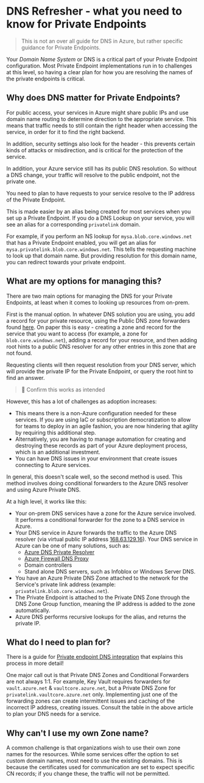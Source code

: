 # DNS Refresher -  what you need to know for Private Endpoints

> This is not an over all guide for DNS in Azure, but rather specific guidance for Private Endpoints.

Your *Domain Name System* or DNS is a critical part of your Private Endpoint configuration.  Most Private Endpoint implementations run in to challenges at this level, so having a clear plan for how you are resolving the names of the private endpoints is critical.

## Why does DNS matter for Private Endpoints?

For public access, your services in Azure might share public IPs and use domain name routing to determine direction to the appropriate service.  This means that traffic needs to still contain the right header when accessing the service, in order for it to find the right backend.

In addition, security settings also look for the header - this prevents certain kinds of attacks or misdirection, and is critical for the protection of the service.

In addition, your Azure service still has its public DNS resolution.  So without a DNS change, your traffic will resolve to the public endpoint, not the private one.

You need to plan to have requests to your service resolve to the IP address of the Private Endpoint.

This is made easier by an alias being created for most services when you set up a Private Endpoint.  If you do a DNS Lookup on your service, you will see an alias for a corresponding `privatelink` domain.

For example, if you perform an NS lookup for `mysa.blob.core.windows.net` that has a Private Endpoint enabled, you will get an alias for `mysa.privatelink.blob.core.windows.net`.  This tells the requesting machine to look up that domain name.  But providing resolution for this domain name, you can redirect towards your private endpoint.

## What are my options for managing this?

There are two main options for managing the DNS for your Private Endpoints, at least when it comes to looking up resources from on-prem.

First is the manual option.  In whatever DNS solution you are using, you add a record for your private resource, using the Public DNS zone forwarders found [here](https://learn.microsoft.com/azure/private-link/private-endpoint-dns#azure-services-dns-zone-configuration).  On paper this is easy - creating a zone and record for the service that you want to access (for example, a zone for `blob.core.windows.net`), adding a record for your resource, and then adding root hints to a public DNS resolver for any other entries in this zone that are not found.

Requesting clients will then request resolution from your DNS server, which will provide the private IP for the Private Endpoint, or query the root hint to find an answer.

>🤢 Confirm this works as intended

However, this has a lot of challenges as adoption increases:

- This means there is a non-Azure configuration needed for these services.  If you are using IaC or subscription democratization to allow for teams to deploy in an agile fashion, you are now hindering that agility by requiring this additional step.
- Alternatively, you are having to manage automation for creating and destroying these records as part of your Azure deployment process, which is an additional investment.
- You can have DNS issues in your environment that create issues connecting to Azure services.

In general, this doesn't scale well, so the second method is used.  This method involves doing conditional forwarders to the Azure DNS resolver and using Azure Private DNS.

At a high level, it works like this:

- Your on-prem DNS services have a zone for the Azure service involved.  It performs a conditional forwarder for the zone to a DNS service in Azure.
- Your DNS service in Azure forwards the traffic to the Azure DNS resolver (via virtual public IP address [168.63.129.16](https://learn.microsoft.com/azure/virtual-network/what-is-ip-address-168-63-129-16)).  Your DNS service in Azure can be one of many solutions, such as:
  - [Azure DNS Private Resolver](https://learn.microsoft.com/azure/dns/dns-private-resolver-overview)
  - [Azure Firewall DNS Proxy](https://learn.microsoft.com/azure/firewall/dns-details)
  - Domain controllers
  - Stand alone DNS servers, such as Infoblox or Windows Server DNS.
- You have an Azure Private DNS Zone attached to the network for the Service's private link address (example: `privatelink.blob.core.windows.net`).
- The Private Endpoint is attached to the Private DNS Zone through the DNS Zone Group function, meaning the IP address is added to the zone automatically.
- Azure DNS performs recursive lookups for the alias, and returns the private IP.

## What do I need to plan for?

There is a guide for [Private endpoint DNS integration](https://learn.microsoft.com/azure/private-link/private-endpoint-dns) that explains this process in more detail!

One major call out is that Private DNS Zones and Conditional Forwarders are not always 1:1.  For example, Key Vault requires forwarders for `vault.azure.net` & `vaultcore.azure.net`, but a Private DNS Zone for `privatelink.vaultcore.azure.net` only.  Implementing just one of the forwarding zones can create intermittent issues and caching of the incorrect IP address, creating issues.  Consult the table in the above article to plan your DNS needs for a service.

## Why can't I use my own Zone name?

A common challenge is that organizations wish to use their own zone names for the resources.  While some services offer the option to set custom domain names, most need to use the existing domains.  This is because the certificates used for communication are set to expect specific CN records; if you change these, the traffic will not be permitted.
